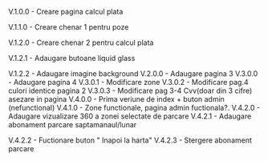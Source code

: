 V.1.0.0 - Creare pagina calcul plata 

V.1.1.0 - Creare chenar 1 pentru poze

V.1.2.0 - Creare chenar 2 pentru calcul plata

V.1.2.1 - Adaugare butoane liquid glass

V.1.2.2 - Adaugare imagine background
V.2.0.0 - Adaugare pagina 3
V.3.0.0 - Adaugare pagina 4
V.3.0.1 - Modificare zone
V.3.0.2 - Modificare pag.4 culori identice pagina 2
V.3.0.3 - Modificare pag 3-4 Cvv(doar din 3 cifre) asezare in pagina
V.4.0.0 - Prima veriune de index + buton admin (nefunctional)
V.4.1.0 - Zone functionale, pagina admin fuctionala?.
V.4.2.0 - Adaugare vizualizare 360 a zonei selectate de parcare
V.4.2.1 - Adaugare abonament parcare saptamanaul/lunar

V.4.2.2 - Fuctionare buton " Inapoi la harta"
V.4.2.3 - Stergere abonament parcare 

